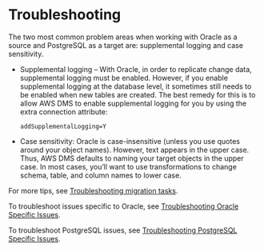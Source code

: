 # Troubleshooting<a name="chap-oracle2postgresql.troubleshooting"></a>

The two most common problem areas when working with Oracle as a source and PostgreSQL as a target are: supplemental logging and case sensitivity\.
+ Supplemental logging – With Oracle, in order to replicate change data, supplemental logging must be enabled\. However, if you enable supplemental logging at the database level, it sometimes still needs to be enabled when new tables are created\. The best remedy for this is to allow AWS DMS to enable supplemental logging for you by using the extra connection attribute:

  ```
  addSupplementalLogging=Y
  ```
+ Case sensitivity: Oracle is case\-insensitive \(unless you use quotes around your object names\)\. However, text appears in the upper case\. Thus, AWS DMS defaults to naming your target objects in the upper case\. In most cases, you’ll want to use transformations to change schema, table, and column names to lower case\.

For more tips, see [Troubleshooting migration tasks](https://docs.aws.amazon.com/dms/latest/userguide/CHAP_Troubleshooting.html)\.

To troubleshoot issues specific to Oracle, see [Troubleshooting Oracle Specific Issues](https://docs.aws.amazon.com/dms/latest/userguide/CHAP_Troubleshooting.html#CHAP_Troubleshooting.Oracle)\.

To troubleshoot PostgreSQL issues, see [Troubleshooting PostgreSQL Specific Issues](https://docs.aws.amazon.com/dms/latest/userguide/CHAP_Troubleshooting.html#CHAP_Troubleshooting.PostgreSQL)\.
